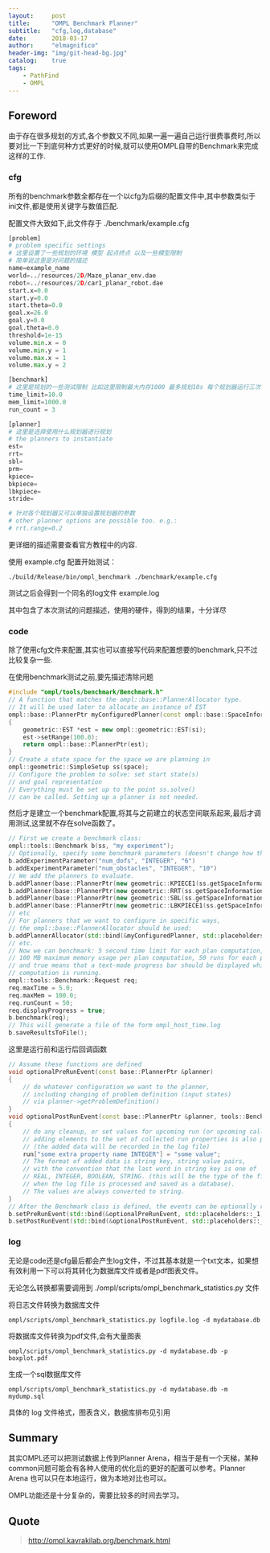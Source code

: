 ```yaml
---
layout:     post
title:      "OMPL Benchmark Planner"
subtitle:   "cfg,log,database"
date:       2018-03-17
author:     "elmagnifico"
header-img: "img/git-head-bg.jpg"
catalog:    true
tags:
    - PathFind
    - OMPL
---
```


## Foreword

由于存在很多规划的方式,各个参数又不同,如果一遍一遍自己运行很费事费时,所以要对比一下到底何种方式更好的时候,就可以使用OMPL自带的Benchmark来完成这样的工作.

### cfg

所有的benchmark参数全都存在一个以cfg为后缀的配置文件中,其中参数类似于ini文件,都是使用关键字与数值匹配.

配置文件大致如下,此文件存于 ./benchmark/example.cfg

```python
[problem]
# problem specific settings
# 这里设置了一些规划的环境 模型 起点终点 以及一些模型限制
# 简单说这里是对问题的描述
name=example_name
world=../resources/2D/Maze_planar_env.dae
robot=../resources/2D/car1_planar_robot.dae
start.x=0.0
start.y=0.0
start.theta=0.0
goal.x=26.0
goal.y=0.0
goal.theta=0.0
threshold=1e-15
volume.min.x = 0
volume.min.y = 1
volume.max.x = 1
volume.max.y = 2

[benchmark]
# 这里是规划的一些测试限制 比如这里限制最大内存1000 最多规划10s 每个规划器运行三次
time_limit=10.0
mem_limit=1000.0
run_count = 3

[planner]
# 这里是选择使用什么规划器进行规划
# the planners to instantiate
est=
rrt=
sbl=
prm=
kpiece=
bkpiece=
lbkpiece=
stride=

# 针对各个规划器又可以单独设置规划器的参数
# other planner options are possible too. e.g.:
# rrt.range=0.2
```

更详细的描述需要查看官方教程中的内容.

使用 example.cfg 配置开始测试：

    ./build/Release/bin/ompl_benchmark ./benchmark/example.cfg

测试之后会得到一个同名的log文件 example.log

其中包含了本次测试的问题描述，使用的硬件，得到的结果，十分详尽

### code

除了使用cfg文件来配置,其实也可以直接写代码来配置想要的benchmark,只不过比较复杂一些.

在使用benchmark测试之前,要先描述清除问题
```c++
#include "ompl/tools/benchmark/Benchmark.h"
// A function that matches the ompl::base::PlannerAllocator type.
// It will be used later to allocate an instance of EST
ompl::base::PlannerPtr myConfiguredPlanner(const ompl::base::SpaceInformationPtr &si)
{
    geometric::EST *est = new ompl::geometric::EST(si);
    est->setRange(100.0);
    return ompl::base::PlannerPtr(est);
}
// Create a state space for the space we are planning in
ompl::geometric::SimpleSetup ss(space);
// Configure the problem to solve: set start state(s)
// and goal representation
// Everything must be set up to the point ss.solve()
// can be called. Setting up a planner is not needed.
```

然后才是建立一个benchmark配置,将其与之前建立的状态空间联系起来,最后才调用测试,这里就不存在solve函数了。
```c++
// First we create a benchmark class:
ompl::tools::Benchmark b(ss, "my experiment");
// Optionally, specify some benchmark parameters (doesn't change how the benchmark is run)
b.addExperimentParameter("num_dofs", "INTEGER", "6")
b.addExperimentParameter("num_obstacles", "INTEGER", "10")
// We add the planners to evaluate.
b.addPlanner(base::PlannerPtr(new geometric::KPIECE1(ss.getSpaceInformation())));
b.addPlanner(base::PlannerPtr(new geometric::RRT(ss.getSpaceInformation())));
b.addPlanner(base::PlannerPtr(new geometric::SBL(ss.getSpaceInformation())));
b.addPlanner(base::PlannerPtr(new geometric::LBKPIECE1(ss.getSpaceInformation())));
// etc
// For planners that we want to configure in specific ways,
// the ompl::base::PlannerAllocator should be used:
b.addPlannerAllocator(std::bind(&myConfiguredPlanner, std::placeholders::_1));
// etc.
// Now we can benchmark: 5 second time limit for each plan computation,
// 100 MB maximum memory usage per plan computation, 50 runs for each planner
// and true means that a text-mode progress bar should be displayed while
// computation is running.
ompl::tools::Benchmark::Request req;
req.maxTime = 5.0;
req.maxMem = 100.0;
req.runCount = 50;
req.displayProgress = true;
b.benchmark(req);
// This will generate a file of the form ompl_host_time.log
b.saveResultsToFile();
```

这里是运行前和运行后回调函数
```c++
// Assume these functions are defined
void optionalPreRunEvent(const base::PlannerPtr &planner)
{
    // do whatever configuration we want to the planner,
    // including changing of problem definition (input states)
    // via planner->getProblemDefinition()
}
void optionalPostRunEvent(const base::PlannerPtr &planner, tools::Benchmark::RunProperties &run)
{
    // do any cleanup, or set values for upcoming run (or upcoming call to the pre-run event).
    // adding elements to the set of collected run properties is also possible;
    // (the added data will be recorded in the log file)
    run["some extra property name INTEGER"] = "some value";
    // The format of added data is string key, string value pairs,
    // with the convention that the last word in string key is one of
    // REAL, INTEGER, BOOLEAN, STRING. (this will be the type of the field
    // when the log file is processed and saved as a database).
    // The values are always converted to string.
}
// After the Benchmark class is defined, the events can be optionally registered:
b.setPreRunEvent(std::bind(&optionalPreRunEvent, std::placeholders::_1));
b.setPostRunEvent(std::bind(&optionalPostRunEvent, std::placeholders::_1, std::placeholders::_2));
```

### log

无论是code还是cfg最后都会产生log文件，不过其基本就是一个txt文本，如果想有效利用一下可以将其转化为数据库文件或者是pdf图表文件。

无论怎么转换都需要调用到 ./ompl/scripts/ompl_benchmark_statistics.py 文件

将日志文件转换为数据库文件

    ompl/scripts/ompl_benchmark_statistics.py logfile.log -d mydatabase.db

将数据库文件转换为pdf文件,会有大量图表

    ompl/scripts/ompl_benchmark_statistics.py -d mydatabase.db -p boxplot.pdf

生成一个sql数据库文件

    ompl/scripts/ompl_benchmark_statistics.py -d mydatabase.db -m mydump.sql

具体的 log 文件格式，图表含义，数据库排布见引用

## Summary

其实OMPL还可以把测试数据上传到Planner Arena，相当于是有一个天梯，某种common问题可能会有各种人使用的优化后的更好的配置可以参考。Planner Arena 也可以只在本地运行，做为本地对比也可以。

OMPL功能还是十分复杂的，需要比较多的时间去学习。

## Quote

> http://ompl.kavrakilab.org/benchmark.html
>
